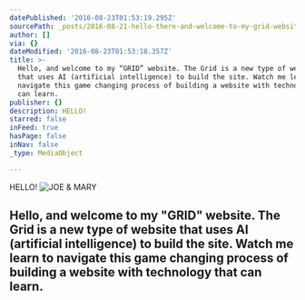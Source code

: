 ```yaml
---
datePublished: '2016-08-23T01:53:19.295Z'
sourcePath: _posts/2016-08-21-hello-there-and-welcome-to-my-grid-website-the-grid-is-a.md
author: []
via: {}
dateModified: '2016-08-23T01:53:18.357Z'
title: >-
  Hello, and welcome to my “GRID” website. The Grid is a new type of website
  that uses AI (artificial intelligence) to build the site. Watch me learn to
  navigate this game changing process of building a website with technology that
  can learn.
publisher: {}
description: HELLO!
starred: false
inFeed: true
hasPage: false
inNav: false
_type: MediaObject

---
```

HELLO!
![JOE & MARY](https://the-grid-user-content.s3-us-west-2.amazonaws.com/a221b582-6189-4f17-99ed-30b14fc24516.jpg)

## Hello, and welcome to my "GRID" website. The Grid is a new type of website that uses AI (artificial intelligence) to build the site. Watch me learn to navigate this game changing process of building a website with technology that can learn.